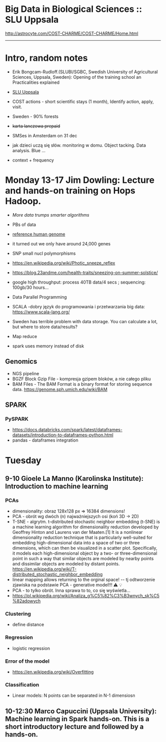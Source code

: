 # Big Data in Biological Sciences :: SLU Uppsala

http://astrocyte.com/COST-CHARME/COST-CHARME/Home.html

---------

# Intro, random notes

- Erik Bongcam-Rudloff.(SLUBI/SGBC, Swedish University of Agricultural Sciences, Uppsala, Sweden): Opening of the training school an Practicalities explained

- [SLU Uppsala](http://slu.se/)
- COST actions - short scientific stays (1 month), Identify action, apply, visit.
- Sweden - 90% forests
- ~~karta lanczowa prepaid~~
- SMSes in Amsterdam on 31 dec 
- jak dzieci uczą się słów. monitoring w domu. Object tacking. Data analysis. Blue ...
 - context + frequency

# Monday 13-17 Jim Dowling: Lecture and hands-on training on Hops Hadoop. 

- _More data trumps smarter algorithms_
- PBs of data

- [reference human genome](https://en.wikipedia.org/wiki/Reference_genome)
- it turned out we only have around 24,000 genes
- SNP small nucl polymorphisms
- https://en.wikipedia.org/wiki/Photic_sneeze_reflex
 - https://blog.23andme.com/health-traits/sneezing-on-summer-solstice/
 
- google high throughput: process 40TB data/4 secs ; sequencing: 100gb/30 hours...


- Data Parallel Programming
- SCALA -dobry język do programowania i przetwarzania big data: https://www.scala-lang.org/
- Sweden has terrible problem with data storage. You can calculate a lot, but where to store data/results?

- Map reduce
- spark uses memory instead of disk

## Genomics

- NGS pipeline
- BGZF Block Gzip File - kompresja gzipem bloków, a nie całego pliku
- BAM Files - The BAM Format is a binary format for storing sequence data. https://genome.sph.umich.edu/wiki/BAM

## SPARK

### PySPARK

- https://docs.databricks.com/spark/latest/dataframes-datasets/introduction-to-dataframes-python.html
- pandas - dataframes integration


# Tuesday 

## 9-10 Gioele La Manno (Karolinska Institute): Introduction to machine learning

### PCAs

- dimensionality: obraz 128x128 px => 16384 dimensions!
- PCA - obrót wg dwóch (n) najważniejszych osi (koń 3D -> 2D)
- T-SNE - algrytm. t-distributed stochastic neighbor embedding (t-SNE) is a machine learning algorithm for dimensionality reduction developed by Geoffrey Hinton and Laurens van der Maaten.[1] It is a nonlinear dimensionality reduction technique that is particularly well-suited for embedding high-dimensional data into a space of two or three dimensions, which can then be visualized in a scatter plot. Specifically, it models each high-dimensional object by a two- or three-dimensional point in such a way that similar objects are modeled by nearby points and dissimilar objects are modeled by distant points. https://en.wikipedia.org/wiki/T-distributed_stochastic_neighbor_embedding
- linear mapping allows returning to the orginal space! -- tj odtworzenie zjawiska na podstawie PCA - generative model!!! :warning: :bulb:
 - PCA - to tylko obrót. Inna sprawa to to, co się wyświetla...
 - https://pl.wikipedia.org/wiki/Analiza_g%C5%82%C3%B3wnych_sk%C5%82adowych

### Clustering

- define distance

### Regression

- logistic regression

### Error of the model

- https://en.wikipedia.org/wiki/Overfitting

### Classification

- Linear models: N points can be separated in N-1 dimensiosn

## 10-12:30 Marco Capuccini (Uppsala University): Machine learning in Spark hands-on. This is a short introductory lecture and followed by a hands-on.
